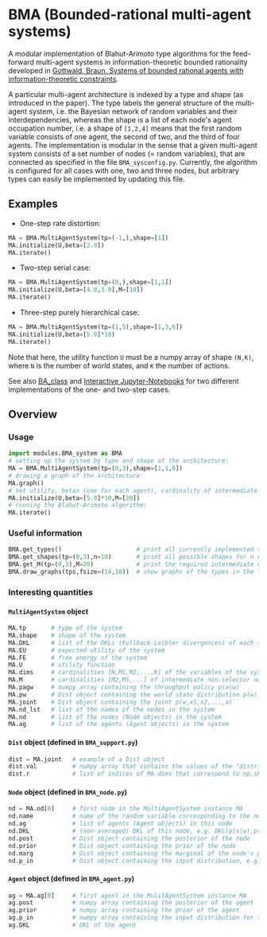 # BMA (Bounded-rational multi-agent systems)

A modular implementation of Blahut-Arimoto type algorithms for the feed-forward multi-agent systems in information-theoretic bounded rationality developed in [Gottwald, Braun. Systems of bounded rational agents with information-theoretic constraints](https://doi.org/).

A particular multi-agent architecture is indexed by a type and shape (as introduced in the paper). The type labels the general structure of the multi-agent system, i.e. the Bayesian network of random variables and their interdependencies, whereas the shape is a list of  each node's agent occupation number, i.e. a shape of `[1,2,4]` means that the first random variable consists of one agent, the second of two, and the third of four agents. The implementation is modular in the sense that a given multi-agent system consists of a set number of nodes (= random variables), that are connected as specified in the file `BMA_sysconfig.py`. Currently, the algorithm is configured for all cases with one, two and three nodes, but arbitrary types can easily be implemented by updating this file.

## Examples

* One-step rate distortion:
```python
MA = BMA.MultiAgentSystem(tp=(-1,),shape=[1])
MA.initialize(U,beta=[2.0])       
MA.iterate()
```

* Two-step serial case:
```python
MA = BMA.MultiAgentSystem(tp=(0,),shape=[1,1])
MA.initialize(U,beta=[4.0,3.0],M=[10])
MA.iterate()
```

* Three-step purely hierarchical case:
```python
MA = BMA.MultiAgentSystem(tp=(1,5),shape=[1,3,6])
MA.initialize(U,beta=[5.0]*10)
MA.iterate()
```

Note that here, the utility function `U` must be a numpy array of shape `(N,K)`, where `N` is the number of world states, and `K` the number of actions.


See also [BA_class](https://github.com/sgttwld/BA_class) and [Interactive Jupyter-Notebooks](https://github.com/sgttwld/blahut-arimoto) for two different implementations of the one- and two-step cases.

## Overview

### Usage
```python
import modules.BMA_system as BMA                  
# setting up the system by type and shape of the architecture:
MA = BMA.MultiAgentSystem(tp=(0,3),shape=[1,1,8])
# drawing a graph of the architecture:
MA.graph()                          
# set utility, betas (one for each agent), cardinality of intermediate variables:
MA.initialize(U,beta=[5.0]*10,M=[20])
# running the Blahut-Arimoto algorithm:
MA.iterate()
```

### Useful information
```python
BMA.get_types()                     # print all currently implemented types  
BMA.get_shapes(tp=(0,3),n=10)       # print all possible shapes for n number of agents
BMA.get_M(tp=(0,3),M=20)            # print the required intermediate dimensions
BMA.draw_graphs(tps,fsize=(14,10))  # show graphs of the types in the list tps
```

### Interesting quantities

#### `MultiAgentSystem` object
```python
MA.tp       # type of the system
MA.shape    # shape of the system
MA.DKL      # list of the DKLs (Kullback-Leibler divergences) of each step/node/RV
MA.EU       # expected utility of the system
MA.FE       # free energy of the system
MA.U        # utility function
MA.dims     # cardinalities [N,M1,M2,...,K] of the variables of the system
MA.M        # cardinalities [M2,M5,...] of intermediate non-selector nodes
MA.pagw     # numpy array containing the throughput policy p(a|w)
MA.pw       # Dist object containing the world state distribution p(w)
MA.joint    # Dist object containing the joint p(w,x1,x2,...,a)
MA.nd_lst   # list of the names of the nodes in the system
MA.nd       # list of the nodes (Node objects) in the system
MA.ag       # list of the agents (Agent objects) in the system
```

#### `Dist` object (defined in `BMA_support.py`)
```python
dist = MA.joint   # example of a Dist object
dist.val          # numpy array that contains the values of the "distribution"
dist.r            # list of indices of MA.dims that correspond to np.shape(dist.val)
```

#### `Node` object  (defined in `BMA_node.py`)
```python
nd = MA.nd[0]     # first node in the MultiAgentSystem instance MA
nd.name           # name of the random variable corresponding to the node
nd.ag             # list of agents (Agent objects) in this node
nd.DKL            # (non-averaged) DKL of this node, e.g. DKL(p(x|w),p(x)) for each w
nd.post           # Dist object containing the posterior of the node
nd.prior          # Dist object containing the prior of the node
nd.marg           # Dist object containing the marginal of the node's posterior  
nd.p_in           # Dist object containing the input distribution, e.g. p(w|x)
```

#### `Agent` object  (defined in `BMA_agent.py`)
```python
ag = MA.ag[0]     # first agent in the MulitAgentSystem instance MA
ag.post           # numpy array containing the posterior of the agent
ag.prior          # numpy array containing the prior of the agent
ag.p_in           # numpy array containing the input distribution for the agent
ag.DKL            # DKL of the agent
```
